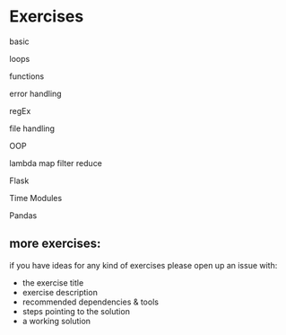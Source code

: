 # Exercises  
  
basic  
    
loops   
    
functions  
    
error handling  
    
regEx    
    
file handling  
    
OOP  
  
lambda map filter reduce  
    
Flask  
      
Time Modules  
    
Pandas    
  
more exercises:  
---------   
  
if you have ideas for any kind of exercises please open up an issue with:  
* the exercise title  
* exercise description  
* recommended dependencies & tools  
* steps pointing to the solution  
* a working solution  
  